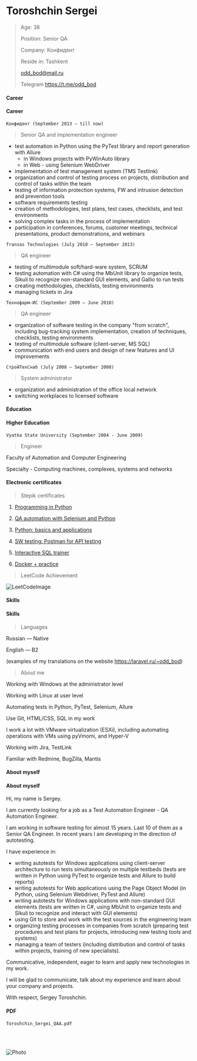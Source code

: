 # Toroshchin Sergei

> Age: 38
>
> Position: Senior QA
>
> Company: Конфидент
>
> Reside in: Tashkent
>
> odd_bod@mail.ru
>
> Telegram https://t.me/odd_bod

<!-- tabs:start -->

#### **Career**

#### Career

```
Конфидент (September 2013 — till now)
```

> Senior QA and implementation engineer

- test automation in Python using the PyTest library and report generation with Allure
  - in Windows projects with PyWinAuto library
  - in Web - using Selenium WebDriver
- implementation of test management system (TMS Testlink)
- organization and control of testing process on projects, distribution and control of tasks within the team
- testing of information protection systems, FW and intrusion detection and prevention tools
- software requirements testing
- creation of methodologies, test plans, test cases, checklists, and test environments
- solving complex tasks in the process of implementation
- participation in conferences, forums, customer meetings, technical presentations, product demonstrations, and 
webinars

```
Transas Technologies (July 2010 — September 2013)
```

> QA engineer

- testing of multimodule soft/hard-ware system, SCRUM
- testing automation with C# using the MbUnit library to organize tests, Sikuli to recognize non-standard GUI
elements, and Gallio to run tests
- creating methodologies, checklists, testing environments
- managing tickets in Jira

```
Технофарм-ИС (September 2009 — June 2010)
```

> QA engineer

- organization of software testing in the company "from scratch", including bug-tracking system implementation, 
creation of techniques, checklists, testing environments
- testing of multimodule software (client-server, MS SQL)
- communication with end users and design of new features and UI improvements

```
СтройТехСнаб (July 2008 — September 2008)
```

> System administrator

- organization and administration of the office local network
- switching workplaces to licensed software


#### **Education**

#### Higher Education

```
Vyatka State University (September 2004 - June 2009)
```

> Engineer

Faculty of Automation and Computer Engineering

Specialty - Computing machines, complexes, systems and networks

#### Electronic certificates

> Stepik certificates

1) [Programming in Python](https://stepik.org/cert/1030018)

2) [QA automation with Selenium and Python](https://stepik.org/cert/1749825)

3) [Python: basics and applications](https://stepik.org/cert/1057326)

4) [SW testing: Postman for API testing](https://stepik.org/cert/1892452)

5) [Interactive SQL trainer](https://stepik.org/cert/1882215)

6) [Docker + practice](https://stepik.org/cert/1951074)

> LeetCode Achievement

![LeetCodeImage](/resources/LeetCode50days2023.png ':size=25%')

#### **Skills**

#### Skills

> Languages

Russian — Native

English — B2

(examples of my translations on the website https://laravel.ru/~odd_bod)

> About me	

Working with Windows at the administrator level

Working with Linux at user level

Automating tests in Python, PyTest, Selenium, Allure

Use Git, HTML/CSS, SQL in my work

I work a lot with VMware virtualization (ESXi), including automating operations with VMs using pyVmomi, and 
Hyper-V

Working with Jira, TestLink

Familiar with Redmine, BugZilla, Mantis


#### **About myself**

#### About myself

Hi, my name is Sergey.

I am currently looking for a job as a Test Automation Engineer - QA Automation Engineer.

I am working in software testing for almost 15 years.
Last 10 of them as a Senior QA Engineer.
In recent years I am developing in the direction of autotesting.

I have experience in:
- writing autotests for Windows applications using client-server architecture to run tests simultaneously on multiple testbeds (tests are written in Python using PyTest to organize tests and Allure to build reports)
- writing autotests for Web applications using the Page Object Model (in Python, using Selenium Webdriver, PyTest and Allure)
- writing autotests for Windows applications with non-standard GUI elements (tests are written in C#, using MbUnit to organize tests and Sikuli to recognize and interact with GUI elements)
- using Git to store and work with the test sources in the engineering team
- organizing testing processes in companies from scratch (preparing test procedures and test plans for projects, introducing new testing tools and systems)
- managing a team of testers (including distribution and control of tasks within projects, training of new specialists).

Communicative, independent, eager to learn and apply new technologies in my work.

I will be glad to communicate, talk about my experience and learn about your company and projects.

With respect, 
Sergey Toroshchin.



#### **PDF**

```pdf
Toroshchin_Sergei_QAA.pdf
``` 

<!-- tabs:end -->

<!-- slide:break-68 -->

<br>
<br>

![Photo](/resources/avatar.jpg ':size=33%')